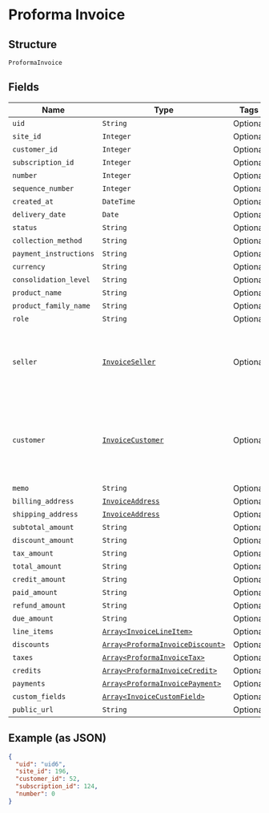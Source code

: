 
# Proforma Invoice

## Structure

`ProformaInvoice`

## Fields

| Name | Type | Tags | Description |
|  --- | --- | --- | --- |
| `uid` | `String` | Optional | - |
| `site_id` | `Integer` | Optional | - |
| `customer_id` | `Integer` | Optional | - |
| `subscription_id` | `Integer` | Optional | - |
| `number` | `Integer` | Optional | - |
| `sequence_number` | `Integer` | Optional | - |
| `created_at` | `DateTime` | Optional | - |
| `delivery_date` | `Date` | Optional | - |
| `status` | `String` | Optional | - |
| `collection_method` | `String` | Optional | - |
| `payment_instructions` | `String` | Optional | - |
| `currency` | `String` | Optional | - |
| `consolidation_level` | `String` | Optional | - |
| `product_name` | `String` | Optional | - |
| `product_family_name` | `String` | Optional | - |
| `role` | `String` | Optional | - |
| `seller` | [`InvoiceSeller`](../../doc/models/invoice-seller.md) | Optional | Information about the seller (merchant) listed on the masthead of the invoice. |
| `customer` | [`InvoiceCustomer`](../../doc/models/invoice-customer.md) | Optional | Information about the customer who is owner or recipient the invoiced subscription. |
| `memo` | `String` | Optional | - |
| `billing_address` | [`InvoiceAddress`](../../doc/models/invoice-address.md) | Optional | - |
| `shipping_address` | [`InvoiceAddress`](../../doc/models/invoice-address.md) | Optional | - |
| `subtotal_amount` | `String` | Optional | - |
| `discount_amount` | `String` | Optional | - |
| `tax_amount` | `String` | Optional | - |
| `total_amount` | `String` | Optional | - |
| `credit_amount` | `String` | Optional | - |
| `paid_amount` | `String` | Optional | - |
| `refund_amount` | `String` | Optional | - |
| `due_amount` | `String` | Optional | - |
| `line_items` | [`Array<InvoiceLineItem>`](../../doc/models/invoice-line-item.md) | Optional | - |
| `discounts` | [`Array<ProformaInvoiceDiscount>`](../../doc/models/proforma-invoice-discount.md) | Optional | - |
| `taxes` | [`Array<ProformaInvoiceTax>`](../../doc/models/proforma-invoice-tax.md) | Optional | - |
| `credits` | [`Array<ProformaInvoiceCredit>`](../../doc/models/proforma-invoice-credit.md) | Optional | - |
| `payments` | [`Array<ProformaInvoicePayment>`](../../doc/models/proforma-invoice-payment.md) | Optional | - |
| `custom_fields` | [`Array<InvoiceCustomField>`](../../doc/models/invoice-custom-field.md) | Optional | - |
| `public_url` | `String` | Optional | - |

## Example (as JSON)

```json
{
  "uid": "uid6",
  "site_id": 196,
  "customer_id": 52,
  "subscription_id": 124,
  "number": 0
}
```

